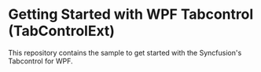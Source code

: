 # Getting Started with WPF Tabcontrol (TabControlExt)

This repository contains the sample to get started with the Syncfusion's Tabcontrol for WPF.
